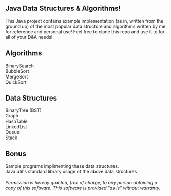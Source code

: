 <h2>Java Data Structures & Algorithms!</h2>

This Java project contains example implementation (as in, written from the ground up) of the most popular data structure and algorithms written by me for reference and personal use!
Feel free to clone this repo and use it to for all of your D&A needs!

<h2>Algorithms</h2>
BinarySearch<br>
BubbleSort<br>
MergeSort<br>
QuickSort<br>

<h2>Data Structures</h2>
BinaryTree (BST)<br>
Graph<br>
HashTable<br>
LinkedList<br>
Queue<br>
Stack<br>

<h2>Bonus</h2>
Sample programs implimenting these data structures.<br>
Java util's standard library usage of the above data structures<br>

<br>
<i>
Permission is hereby granted, free of charge, to any person obtaining a copy of this software. This software is provided "as is" without warranty.
</i>
